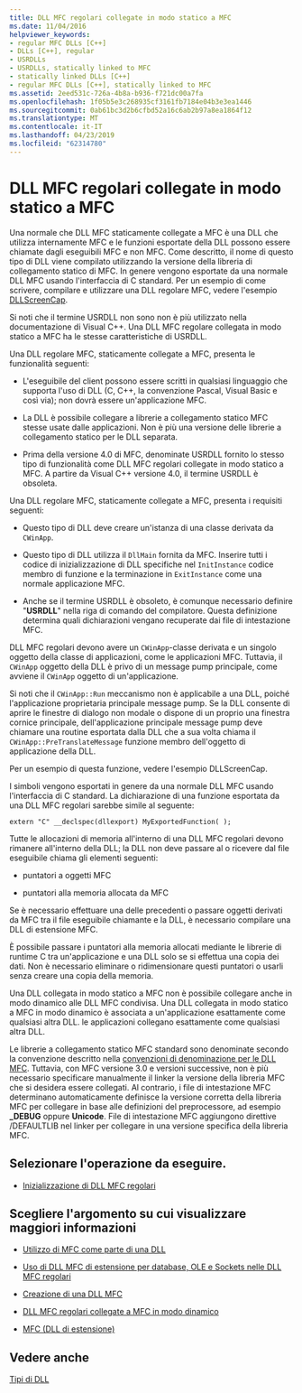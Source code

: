 ```yaml
---
title: DLL MFC regolari collegate in modo statico a MFC
ms.date: 11/04/2016
helpviewer_keywords:
- regular MFC DLLs [C++]
- DLLs [C++], regular
- USRDLLs
- USRDLLs, statically linked to MFC
- statically linked DLLs [C++]
- regular MFC DLLs [C++], statically linked to MFC
ms.assetid: 2eed531c-726a-4b8a-b936-f721dc00a7fa
ms.openlocfilehash: 1f05b5e3c268935cf3161fb7184e04b3e3ea1446
ms.sourcegitcommit: 0ab61bc3d2b6cfbd52a16c6ab2b97a8ea1864f12
ms.translationtype: MT
ms.contentlocale: it-IT
ms.lasthandoff: 04/23/2019
ms.locfileid: "62314780"
---
```

# <a name="regular-mfc-dlls-statically-linked-to-mfc"></a>DLL MFC regolari collegate in modo statico a MFC

Una normale che DLL MFC staticamente collegate a MFC è una DLL che utilizza internamente MFC e le funzioni esportate della DLL possono essere chiamate dagli eseguibili MFC e non MFC. Come descritto, il nome di questo tipo di DLL viene compilato utilizzando la versione della libreria di collegamento statico di MFC. In genere vengono esportate da una normale DLL MFC usando l'interfaccia di C standard. Per un esempio di come scrivere, compilare e utilizzare una DLL regolare MFC, vedere l'esempio [DLLScreenCap](https://github.com/Microsoft/VCSamples/tree/master/VC2010Samples/MFC/advanced/DllScreenCap).

Si noti che il termine USRDLL non sono non è più utilizzato nella documentazione di Visual C++. Una DLL MFC regolare collegata in modo statico a MFC ha le stesse caratteristiche di USRDLL.

Una DLL regolare MFC, staticamente collegate a MFC, presenta le funzionalità seguenti:

- L'eseguibile del client possono essere scritti in qualsiasi linguaggio che supporta l'uso di DLL (C, C++, la convenzione Pascal, Visual Basic e così via); non dovrà essere un'applicazione MFC.

- La DLL è possibile collegare a librerie a collegamento statico MFC stesse usate dalle applicazioni. Non è più una versione delle librerie a collegamento statico per le DLL separata.

- Prima della versione 4.0 di MFC, denominate USRDLL fornito lo stesso tipo di funzionalità come DLL MFC regolari collegate in modo statico a MFC. A partire da Visual C++ versione 4.0, il termine USRDLL è obsoleta.

Una DLL regolare MFC, staticamente collegate a MFC, presenta i requisiti seguenti:

- Questo tipo di DLL deve creare un'istanza di una classe derivata da `CWinApp`.

- Questo tipo di DLL utilizza il `DllMain` fornita da MFC. Inserire tutti i codice di inizializzazione di DLL specifiche nel `InitInstance` codice membro di funzione e la terminazione in `ExitInstance` come una normale applicazione MFC.

- Anche se il termine USRDLL è obsoleto, è comunque necessario definire "**USRDLL**" nella riga di comando del compilatore. Questa definizione determina quali dichiarazioni vengano recuperate dai file di intestazione MFC.

DLL MFC regolari devono avere un `CWinApp`-classe derivata e un singolo oggetto della classe di applicazioni, come le applicazioni MFC. Tuttavia, il `CWinApp` oggetto della DLL è privo di un message pump principale, come avviene il `CWinApp` oggetto di un'applicazione.

Si noti che il `CWinApp::Run` meccanismo non è applicabile a una DLL, poiché l'applicazione proprietaria principale message pump. Se la DLL consente di aprire le finestre di dialogo non modale o dispone di un proprio una finestra cornice principale, dell'applicazione principale message pump deve chiamare una routine esportata dalla DLL che a sua volta chiama il `CWinApp::PreTranslateMessage` funzione membro dell'oggetto di applicazione della DLL.

Per un esempio di questa funzione, vedere l'esempio DLLScreenCap.

I simboli vengono esportati in genere da una normale DLL MFC usando l'interfaccia di C standard. La dichiarazione di una funzione esportata da una DLL MFC regolari sarebbe simile al seguente:

```
extern "C" __declspec(dllexport) MyExportedFunction( );
```

Tutte le allocazioni di memoria all'interno di una DLL MFC regolari devono rimanere all'interno della DLL; la DLL non deve passare al o ricevere dal file eseguibile chiama gli elementi seguenti:

- puntatori a oggetti MFC

- puntatori alla memoria allocata da MFC

Se è necessario effettuare una delle precedenti o passare oggetti derivati da MFC tra il file eseguibile chiamante e la DLL, è necessario compilare una DLL di estensione MFC.

È possibile passare i puntatori alla memoria allocati mediante le librerie di runtime C tra un'applicazione e una DLL solo se si effettua una copia dei dati. Non è necessario eliminare o ridimensionare questi puntatori o usarli senza creare una copia della memoria.

Una DLL collegata in modo statico a MFC non è possibile collegare anche in modo dinamico alle DLL MFC condivisa. Una DLL collegata in modo statico a MFC in modo dinamico è associata a un'applicazione esattamente come qualsiasi altra DLL. le applicazioni collegano esattamente come qualsiasi altra DLL.

Le librerie a collegamento statico MFC standard sono denominate secondo la convenzione descritto nella [convenzioni di denominazione per le DLL MFC](../mfc/mfc-library-versions.md#mfc-static-library-naming-conventions). Tuttavia, con MFC versione 3.0 e versioni successive, non è più necessario specificare manualmente il linker la versione della libreria MFC che si desidera essere collegati. Al contrario, i file di intestazione MFC determinano automaticamente definisce la versione corretta della libreria MFC per collegare in base alle definizioni del preprocessore, ad esempio  **\_DEBUG** oppure **Unicode**. File di intestazione MFC aggiungono direttive /DEFAULTLIB nel linker per collegare in una versione specifica della libreria MFC.

## <a name="what-do-you-want-to-do"></a>Selezionare l'operazione da eseguire.

- [Inizializzazione di DLL MFC regolari](run-time-library-behavior.md#initializing-regular-dlls)

## <a name="what-do-you-want-to-know-more-about"></a>Scegliere l'argomento su cui visualizzare maggiori informazioni

- [Utilizzo di MFC come parte di una DLL](../mfc/tn011-using-mfc-as-part-of-a-dll.md)

- [Uso di DLL MFC di estensione per database, OLE e Sockets nelle DLL MFC regolari](using-database-ole-and-sockets-extension-dlls-in-regular-dlls.md)

- [Creazione di una DLL MFC](../mfc/reference/mfc-dll-wizard.md)

- [DLL MFC regolari collegate a MFC in modo dinamico](regular-dlls-dynamically-linked-to-mfc.md)

- [MFC (DLL di estensione)](extension-dlls-overview.md)

## <a name="see-also"></a>Vedere anche

[Tipi di DLL](kinds-of-dlls.md)
